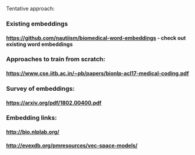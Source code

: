 Tentative approach: 
### Existing embeddings
#### https://github.com/nautiism/biomedical-word-embeddings - check out existing word embeddings

### Approaches to train from scratch:
#### https://www.cse.iitb.ac.in/~pb/papers/bionlp-acl17-medical-coding.pdf

### Survey of embeddings:
#### https://arxiv.org/pdf/1802.00400.pdf 

### Embedding links:
#### http://bio.nlplab.org/ 
#### http://evexdb.org/pmresources/vec-space-models/
